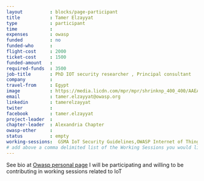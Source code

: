 ```yaml
---
layout          : blocks/page-participant
title           : Tamer Elzayyat
type            : participant
time            :
expenses        : owasp
funded          : no
funded-who      :
flight-cost     : 2000
ticket-cost     : 1500
funded-amount   :
required-funds  : 3500
job-title       : PhD IOT security researcher , Principal consultant
company         :
travel-from     : Egypt
image           : https://media.licdn.com/mpr/mpr/shrinknp_400_400/AAEAAQAAAAAAAAWTAAAAJGQ1MTdhYTZlLWI2NzItNDlkOS1hOTgxLTM4Mjg3MjRhYjE2YQ.jpg
email           : tamer.elzayyat@owasp.org
linkedin        : tamerelzayyat
twiter          :
facebook        : tamer.elzayyat
project-leader  :
chapter-leader  : Alexandria Chapter
owasp-other     :
status          : empty
working-sessions:  GSMA IoT Security Guidelines,OWASP Internet of Things Project,Security Architecture Recommendations for IoT,TLS for Local IoT,Threat Modeling IoT Devices
# add above a comma delimited list of the Working Sessions you would like to attend (use the session's title)
---
```


See bio at [Owasp personal page](https://www.owasp.org/index.php/User:Engalex)
I will be participating and willing to be contributing in working sessions related to IoT

